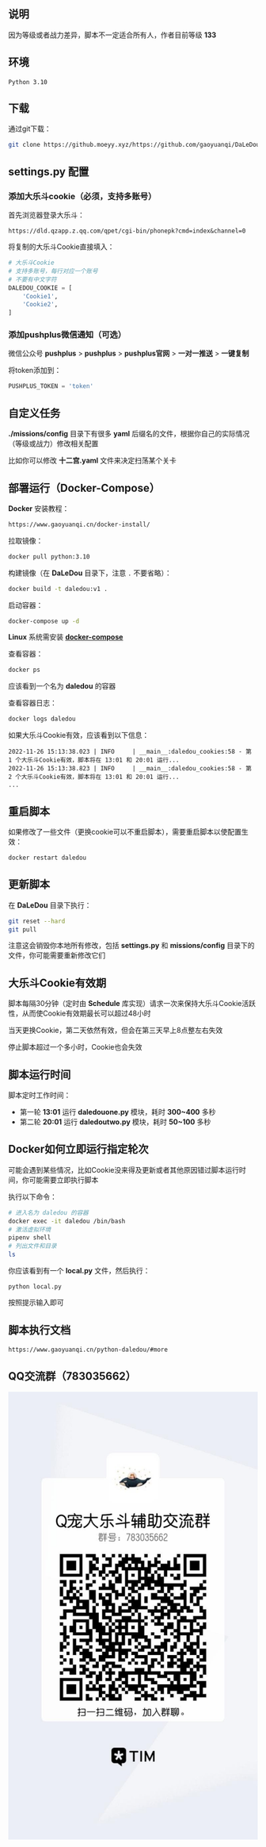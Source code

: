 ## 说明

因为等级或者战力差异，脚本不一定适合所有人，作者目前等级 **133**


## 环境

```
Python 3.10
```


## 下载

通过git下载：
```sh
git clone https://github.moeyy.xyz/https://github.com/gaoyuanqi/DaLeDou.git
```


## settings.py 配置

### 添加大乐斗cookie（必须，支持多账号）

首先浏览器登录大乐斗：
```
https://dld.qzapp.z.qq.com/qpet/cgi-bin/phonepk?cmd=index&channel=0
```

将复制的大乐斗Cookie直接填入：
```python
# 大乐斗Cookie
# 支持多账号，每行对应一个账号
# 不要有中文字符
DALEDOU_COOKIE = [
    'Cookie1',
    'Cookie2',
]
```

### 添加pushplus微信通知（可选）

微信公众号 **pushplus** > **pushplus** > **pushplus官网** > **一对一推送** > **一键复制**

将token添加到：
```python
PUSHPLUS_TOKEN = 'token'
```


## 自定义任务

**./missions/config** 目录下有很多 **yaml** 后缀名的文件，根据你自己的实际情况（等级或战力）修改相关配置

比如你可以修改 **十二宫.yaml** 文件来决定扫荡某个关卡


## 部署运行（Docker-Compose）

**Docker** 安装教程：
```bash
https://www.gaoyuanqi.cn/docker-install/
```

拉取镜像：
```sh
docker pull python:3.10
```

构建镜像（在 **DaLeDou** 目录下，注意 `.` 不要省略）：
```sh
docker build -t daledou:v1 .
```

启动容器：
```sh
docker-compose up -d
```

**Linux** 系统需安装 **[docker-compose](https://www.gaoyuanqi.cn/docker-compose/#%E5%AE%89%E8%A3%85docker-compose)**

查看容器：
```sh
docker ps
```

应该看到一个名为 **daledou** 的容器

查看容器日志：
```sh
docker logs daledou
```

如果大乐斗Cookie有效，应该看到以下信息：
```
2022-11-26 15:13:38.023 | INFO     | __main__:daledou_cookies:58 - 第 1 个大乐斗Cookie有效，脚本将在 13:01 和 20:01 运行...
2022-11-26 15:13:38.823 | INFO     | __main__:daledou_cookies:58 - 第 2 个大乐斗Cookie有效，脚本将在 13:01 和 20:01 运行...
...
```


## 重启脚本

如果修改了一些文件（更换cookie可以不重启脚本），需要重启脚本以使配置生效：
```sh
docker restart daledou
```


## 更新脚本

在 **DaLeDou** 目录下执行：
```sh
git reset --hard
git pull
```

注意这会销毁你本地所有修改，包括 **settings.py** 和 **missions/config** 目录下的文件，你可能需要重新修改它们


## 大乐斗Cookie有效期

脚本每隔30分钟（定时由 **Schedule** 库实现）请求一次来保持大乐斗Cookie活跃性，从而使Cookie有效期最长可以超过48小时

当天更换Cookie，第二天依然有效，但会在第三天早上8点整左右失效

停止脚本超过一个多小时，Cookie也会失效


## 脚本运行时间

脚本定时工作时间：
- 第一轮 **13:01** 运行 **daledouone.py** 模块，耗时 **300~400** 多秒
- 第二轮 **20:01** 运行 **daledoutwo.py** 模块，耗时 **50~100** 多秒


## Docker如何立即运行指定轮次

可能会遇到某些情况，比如Cookie没来得及更新或者其他原因错过脚本运行时间，你可能需要立即执行脚本

执行以下命令：
```sh
# 进入名为 daledou 的容器
docker exec -it daledou /bin/bash
# 激活虚拟环境
pipenv shell
# 列出文件和目录
ls
```

你应该看到有一个 **local.py** 文件，然后执行：
```
python local.py
```

按照提示输入即可


## 脚本执行文档

```bash
https://www.gaoyuanqi.cn/python-daledou/#more
```


## QQ交流群（783035662）

![QQ交流群](QQ.jpg)
